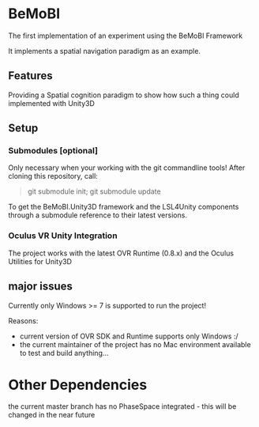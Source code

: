 # BeMoBI
The first implementation of an experiment using the BeMoBI Framework

It implements a spatial navigation paradigm as an example.

## Features
Providing a Spatial cognition paradigm to show how such a thing could implemented with Unity3D

## Setup

### Submodules [optional]
Only necessary when your working with the git commandline tools!
After cloning this repository, call:

> git submodule init; git submodule update

To get the BeMoBI.Unity3D framework and the LSL4Unity components through a submodule reference to their latest versions.

### Oculus VR Unity Integration
The project works with the latest OVR Runtime (0.8.x) and the Oculus Utilities for Unity3D

## major issues
Currently only Windows >= 7 is supported to run the project! 

Reasons:
 - current version of OVR SDK and Runtime supports only Windows :/
 - the current maintainer of the project has no Mac environment available to test and build anything...
 
# Other Dependencies
the current master branch has no PhaseSpace integrated - this will be changed in the near future
